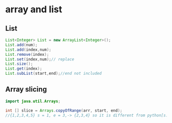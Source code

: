 # array and list

## List

```java
List<Integer> List = new ArrayList<Integer>();
List.add(num);
List.add(index,num);
List.remove(index);
List.set(index,num);// replace 
List.size();
List.get(index);
List.subList(start,end);//end not included
```

## Array slicing

```java
import java.util.Arrays;

int [] slice = Arrays.copyOfRange(arr, start, end);
//{1,2,3,4,5} s = 1, e = 3,-> {2,3,4} so it is different from python[s:e]!!!
```
